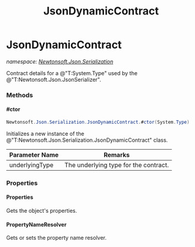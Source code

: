 ﻿---
title: JsonDynamicContract
---

# JsonDynamicContract
_namespace: [Newtonsoft.Json.Serialization](N-Newtonsoft.Json.Serialization.html)_

Contract details for a @"T:System.Type" used by the @"T:Newtonsoft.Json.JsonSerializer".



### Methods

#### #ctor
```csharp
Newtonsoft.Json.Serialization.JsonDynamicContract.#ctor(System.Type)
```
Initializes a new instance of the @"T:Newtonsoft.Json.Serialization.JsonDynamicContract" class.

|Parameter Name|Remarks|
|--------------|-------|
|underlyingType|The underlying type for the contract.|



### Properties

#### Properties
Gets the object's properties.
#### PropertyNameResolver
Gets or sets the property name resolver.
